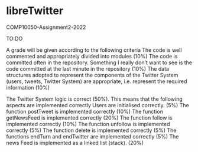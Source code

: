 # libreTwitter

COMP10050-Assignment2-2022  

TO:DO

A grade will be given according to the following criteria
The code is well commented and appropriately divided into modules (10%)
The code is committed often in the repository. Something I really don’t want to see is the code committed at the last minute in the repository  (10%)
The data structures adopted to represent the components of the Twitter System  (users, tweets, Twitter System) are appropriate, i.e. represent the required information (10%)

The Twitter System logic is correct (50%). This means that the following aspects are implemented correctly
Users are initialised correctly. (5%)
The function postTweet is implemented correctly (10%)
The function getNewsFeed is implemented correctly (20%)
The function follow is implemented correctly (10%)
The function unfollow is implemented correctly (5%)
The function delete is implemented correctly (5%)
The functions endTurn and endTwitter are implemented correctly (5%)
The news Feed is implemented as a linked list (stack). (20%)
